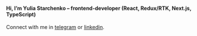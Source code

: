 #### Hi, I’m Yulia Starchenko – frontend-developer (React, Redux/RTK, Next.js, TypeScript)

Connect with me in [telegram](http://t.me/julia_amake) or [linkedin](https://www.linkedin.com/in/julia-amake/).

<!--
**julia-amake/julia-amake** is a ✨ _special_ ✨ repository because its `README.md` (this file) appears on your GitHub profile.

[![Top Langs](https://github-readme-stats.vercel.app/api/top-langs/?username=julia-amake&layout=donut&hide=shell)](https://github.com/anuraghazra/github-readme-stats)

Here are some ideas to get you started:

- 🔭 I’m currently working on ...
- 🌱 I’m currently learning ...
- 👯 I’m looking to collaborate on ...
- 🤔 I’m looking for help with ...
- 💬 Ask me about ...
- 📫 How to reach me: ...
- 😄 Pronouns: ...
- ⚡ Fun fact: ...
-->
